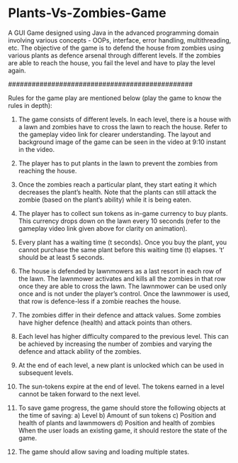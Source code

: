 # Plants-Vs-Zombies-Game
A GUI Game designed using Java in the advanced programming domain involving various concepts - OOPs, interface, error handling, multithreading, etc. The objective of the game is to defend the house from zombies using various plants as defence arsenal through different levels. If the zombies are able to reach the house, you fail the level and have to play the level again.

###############################################

Rules for the game play are mentioned below (play the game to know the rules in depth):
1) The game consists of different levels. In each level, there is a house with a lawn and
zombies have to cross the lawn to reach the house. Refer to the gameplay video link for
clearer understanding. The layout and background image of the game can be seen in the
video at 9:10 instant in the video.

2) The player has to put plants in the lawn to prevent the zombies from reaching the house.

3) Once the zombies reach a particular plant, they start eating it which decreases the plant’s
health. Note that the plants can still attack the zombie (based on the plant’s ability) while
it is being eaten.

4) The player has to collect sun tokens as in-game currency to buy plants. This currency
drops down on the lawn every 10 seconds (refer to the gameplay video link given above
for clarity on animation).

5) Every plant has a waiting time (t seconds). Once you buy the plant, you cannot purchase
the same plant before this waiting time (t) elapses. ‘t’ should be at least 5 seconds.

6) The house is defended by lawnmowers as a last resort in each row of the lawn. The
lawnmower activates and kills all the zombies in that row once they are able to cross the
lawn. The lawnmower can be used only once and is not under the player’s control. Once
the lawnmower is used, that row is defence-less if a zombie reaches the house.

7) The zombies differ in their defence and attack values. Some zombies have higher defence
(health) and attack points than others.

8) Each level has higher difficulty compared to the previous level. This can be achieved by
increasing the number of zombies and varying the defence and attack ability of the
zombies.

9) At the end of each level, a new plant is unlocked which can be used in subsequent levels.
10) The sun-tokens expire at the end of level. The tokens earned in a level cannot be taken
forward to the next level.

11) To save game progress, the game should store the following objects at the time of saving:
a) Level
b) Amount of sun tokens
c) Position and health of plants and lawnmowers
d) Position and health of zombies
When the user loads an existing game, it should restore the state of the game.

12) The game should allow saving and loading multiple states.
